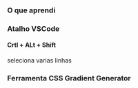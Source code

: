### O que aprendi

### Atalho VSCode 
#### Crtl + ALt + Shift 
seleciona varias linhas

### Ferramenta CSS Gradient Generator
